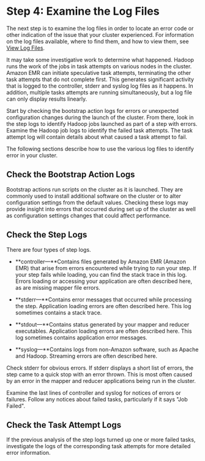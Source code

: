 # Step 4: Examine the Log Files<a name="emr-troubleshoot-failed-4"></a>

 The next step is to examine the log files in order to locate an error code or other indication of the issue that your cluster experienced\. For information on the log files available, where to find them, and how to view them, see [View Log Files](emr-manage-view-web-log-files.md)\. 

 It may take some investigative work to determine what happened\. Hadoop runs the work of the jobs in task attempts on various nodes in the cluster\. Amazon EMR can initiate speculative task attempts, terminating the other task attempts that do not complete first\. This generates significant activity that is logged to the controller, stderr and syslog log files as it happens\. In addition, multiple tasks attempts are running simultaneously, but a log file can only display results linearly\. 

 Start by checking the bootstrap action logs for errors or unexpected configuration changes during the launch of the cluster\. From there, look in the step logs to identify Hadoop jobs launched as part of a step with errors\. Examine the Hadoop job logs to identify the failed task attempts\. The task attempt log will contain details about what caused a task attempt to fail\. 

The following sections describe how to use the various log files to identify error in your cluster\.

## Check the Bootstrap Action Logs<a name="emr-troubleshoot-failed-4-bootstrap-logs"></a>

 Bootstrap actions run scripts on the cluster as it is launched\. They are commonly used to install additional software on the cluster or to alter configuration settings from the default values\. Checking these logs may provide insight into errors that occurred during set up of the cluster as well as configuration settings changes that could affect performance\. 

## Check the Step Logs<a name="emr-troubleshoot-failed-4-step-logs"></a>

 There are four types of step logs\. 

+ **controller—**Contains files generated by Amazon EMR \(Amazon EMR\) that arise from errors encountered while trying to run your step\. If your step fails while loading, you can find the stack trace in this log\. Errors loading or accessing your application are often described here, as are missing mapper file errors\. 

+  **stderr—**Contains error messages that occurred while processing the step\. Application loading errors are often described here\. This log sometimes contains a stack trace\. 

+ **stdout—**Contains status generated by your mapper and reducer executables\. Application loading errors are often described here\. This log sometimes contains application error messages\.

+ **syslog—**Contains logs from non\-Amazon software, such as Apache and Hadoop\. Streaming errors are often described here\.

 Check stderr for obvious errors\. If stderr displays a short list of errors, the step came to a quick stop with an error thrown\. This is most often caused by an error in the mapper and reducer applications being run in the cluster\. 

 Examine the last lines of controller and syslog for notices of errors or failures\. Follow any notices about failed tasks, particularly if it says "Job Failed"\. 

## Check the Task Attempt Logs<a name="emr-troubleshoot-failed-4-task-logs"></a>

 If the previous analysis of the step logs turned up one or more failed tasks, investigate the logs of the corresponding task attempts for more detailed error information\. 